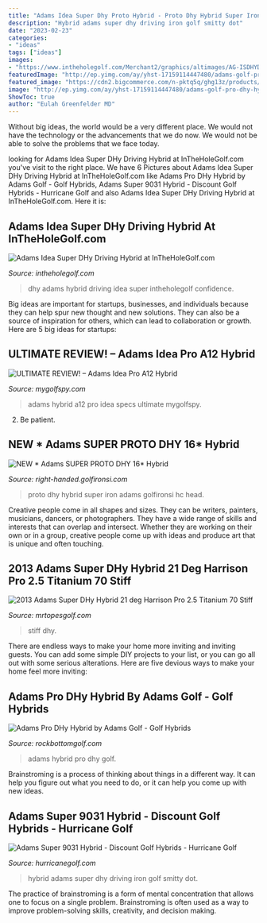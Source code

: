 ```yaml
---
title: "Adams Idea Super Dhy Proto Hybrid - Proto Dhy Hybrid Super Iron Adams Golfironsi Hc Head"
description: "Hybrid adams super dhy driving iron golf smitty dot"
date: "2023-02-23"
categories:
- "ideas"
tags: ["ideas"]
images:
- "https://www.intheholegolf.com/Merchant2/graphics/altimages/AG-ISDHYDH/adams-idea-super-dhy-driving-hybrid-sm-3.jpg"
featuredImage: "http://ep.yimg.com/ay/yhst-17159114447480/adams-golf-pro-dhy-hybrid-29.jpg"
featured_image: "https://cdn2.bigcommerce.com/n-pktq5q/ghg13z/products/161/images/712035/6243-2013-adams-super-dhy-hybrid-21-deg-harrison-pro-25-titanium-70-stiff-6243__19703.1506906884.1280.1280.jpg?c=2"
image: "http://ep.yimg.com/ay/yhst-17159114447480/adams-golf-pro-dhy-hybrid-29.jpg"
ShowToc: true
author: "Eulah Greenfelder MD"
---
```



Without big ideas, the world would be a very different place. We would not have the technology or the advancements that we do now. We would not be able to solve the problems that we face today.

	

		
looking for Adams Idea Super DHy Driving Hybrid at InTheHoleGolf.com you've visit to the right place. We have 6 Pictures about Adams Idea Super DHy Driving Hybrid at InTheHoleGolf.com like Adams Pro DHy Hybrid by Adams Golf - Golf Hybrids, Adams Super 9031 Hybrid - Discount Golf Hybrids - Hurricane Golf and also Adams Idea Super DHy Driving Hybrid at InTheHoleGolf.com. Here it is:
		
    
## Adams Idea Super DHy Driving Hybrid At InTheHoleGolf.com

<img loading=lazy src="https://www.intheholegolf.com/Merchant2/graphics/altimages/AG-ISDHYDH/adams-idea-super-dhy-driving-hybrid-sm-3.jpg" onerror="this.onerror=null;this.src='https://tse4.mm.bing.net/th?id=OIP.ns3yh5Ll3WY79XEX8PwoHwAAAA&amp;pid=15.1';" alt="Adams Idea Super DHy Driving Hybrid at InTheHoleGolf.com">

_Source: intheholegolf.com_

>dhy adams hybrid driving idea super intheholegolf confidence. 

	

Big ideas are important for startups, businesses, and individuals because they can help spur new thought and new solutions. They can also be a source of inspiration for others, which can lead to collaboration or growth. Here are 5 big ideas for startups:

    
## ULTIMATE REVIEW! – Adams Idea Pro A12 Hybrid

<img loading=lazy src="http://www.mygolfspy.com/wp-content/uploads/2011/08/adams-A12-pro-hybrid-specs.png" onerror="this.onerror=null;this.src='https://tse4.mm.bing.net/th?id=OIP.UF4h_KvEQbGBG29llK5_lgHaDn&amp;pid=15.1';" alt="ULTIMATE REVIEW! – Adams Idea Pro A12 Hybrid">

_Source: mygolfspy.com_

>adams hybrid a12 pro idea specs ultimate mygolfspy. 

	

2. Be patient.

    
## NEW * Adams SUPER PROTO DHY 16* Hybrid

<img loading=lazy src="http://images.golfironsi.com/l-m/new-super-proto-dhy-16-hybrid-iron.jpg" onerror="this.onerror=null;this.src='https://tse1.mm.bing.net/th?id=OIP.Sr3NyxSistL8IkOyv_ur2QHaFj&amp;pid=15.1';" alt="NEW * Adams SUPER PROTO DHY 16* Hybrid">

_Source: right-handed.golfironsi.com_

>proto dhy hybrid super iron adams golfironsi hc head. 

	

Creative people come in all shapes and sizes. They can be writers, painters, musicians, dancers, or photographers. They have a wide range of skills and interests that can overlap and intersect. Whether they are working on their own or in a group, creative people come up with ideas and produce art that is unique and often touching.

    
## 2013 Adams Super DHy Hybrid 21 Deg Harrison Pro 2.5 Titanium 70 Stiff

<img loading=lazy src="https://cdn2.bigcommerce.com/n-pktq5q/ghg13z/products/161/images/712035/6243-2013-adams-super-dhy-hybrid-21-deg-harrison-pro-25-titanium-70-stiff-6243__19703.1506906884.1280.1280.jpg?c=2" onerror="this.onerror=null;this.src='https://tse1.mm.bing.net/th?id=OIP.kvArqE-ZdUL5rXv5NkeHOgHaFj&amp;pid=15.1';" alt="2013 Adams Super DHy Hybrid 21 deg Harrison Pro 2.5 Titanium 70 Stiff">

_Source: mrtopesgolf.com_

>stiff dhy. 

	

There are endless ways to make your home more inviting and inviting guests. You can add some simple DIY projects to your list, or you can go all out with some serious alterations. Here are five devious ways to make your home feel more inviting: 

    
## Adams Pro DHy Hybrid By Adams Golf - Golf Hybrids

<img loading=lazy src="http://ep.yimg.com/ay/yhst-17159114447480/adams-golf-pro-dhy-hybrid-29.jpg" onerror="this.onerror=null;this.src='https://tse2.mm.bing.net/th?id=OIP.NR-GJho7_llzW_vXG985QgHaLi&amp;pid=15.1';" alt="Adams Pro DHy Hybrid by Adams Golf - Golf Hybrids">

_Source: rockbottomgolf.com_

>adams hybrid pro dhy golf. 

	

Brainstroming is a process of thinking about things in a different way. It can help you figure out what you need to do, or it can help you come up with new ideas.

    
## Adams Super 9031 Hybrid - Discount Golf Hybrids - Hurricane Golf

<img loading=lazy src="http://hurrimages.s3.amazonaws.com/catalog/product/cache/1/image/9df78eab33525d08d6e5fb8d27136e95/a/_/a_superdhy_2.jpg" onerror="this.onerror=null;this.src='https://tse2.mm.bing.net/th?id=OIP.NbVmpp-o6ZE6-3aPCPJ1sAHaHa&amp;pid=15.1';" alt="Adams Super 9031 Hybrid - Discount Golf Hybrids - Hurricane Golf">

_Source: hurricanegolf.com_

>hybrid adams super dhy driving iron golf smitty dot. 

	

The practice of brainstroming is a form of mental concentration that allows one to focus on a single problem. Brainstroming is often used as a way to improve problem-solving skills, creativity, and decision making.

